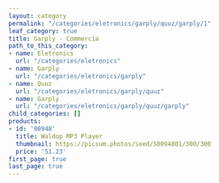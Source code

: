 ```yaml
---
layout: category
permalink: "/categories/eletronics/garply/quuz/garply/1"
leaf_category: true
title: Garply - Commercia
path_to_this_category:
- name: Eletronics
  url: "/categories/eletronics"
- name: Garply
  url: "/categories/eletronics/garply"
- name: Quuz
  url: "/categories/eletronics/garply/quuz"
- name: Garply
  url: "/categories/eletronics/garply/quuz/garply"
child_categories: []
products:
- id: '00948'
  title: Waldop MP3 Player
  thumbnail: https://picsum.photos/seed/S0094801/300/300
  price: '51.23'
first_page: true
last_page: true
---
```

